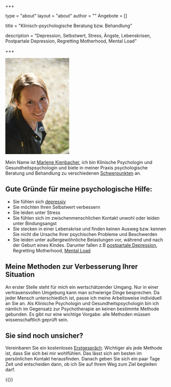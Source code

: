 +++

type = "about"
layout = "about"
author = ""
Angebote = []



title = "Klinisch-psychologische Beratung bzw. Behandlung"

description = "Depression, Selbstwert, Stress, Ängste, Lebenskrisen, Postpartale Depression, Regretting Motherhood, Mental Load"


+++

![Beschreibungstext](/img/MarleneKienbacher.JPG "Marlene Kienbacher")

Mein Name ist [Marlene Kienbacher](/about), ich bin Klinische Psychologin und Gesundheitspsychologin und biete in meiner Praxis psychologische Beratung und Behandlung zu verschiedenen [Schwerpunkten](/angebot) an.




## Gute Gründe für meine psychologische Hilfe:

* Sie fühlen sich [depressiv](/infodepression)
* Sie möchten Ihren Selbstwert verbessern
* Sie leiden unter Stress
* Sie fühlen sich im zwischenmenschlichen Kontakt unwohl oder leiden unter Bindungsangst
* Sie stecken in einer Lebenskrise und finden keinen Ausweg bzw. kennen Sie nicht die Ursache Ihrer psychischen Probleme und Beschwerden
* Sie leiden unter außergewöhnliche Belastungen vor, während und nach der Geburt eines Kindes. Darunter fallen z.B [postpartale Depression](/einzelsettingppd), Regretting Motherhood, [Mental Load](/mentalload)


## Meine Methoden zur Verbesserung Ihrer Situation

An erster Stelle steht für mich ein wertschätzender Umgang. Nur in einer vertrauensvollen Umgebung kann man schwierige Dinge besprechen. Da jeder Mensch unterschiedlich ist, passe ich meine Arbeitsweise individuell an Sie an.
Als Klinische Psychologin und Gesundheitspsychologin bin ich nämlich im Gegensatz zur Psychotherapie an keinen bestimmte Methode gebunden. Es gibt nur eine wichtige Vorgabe: alle Methoden müssen wissenschaftlich geprüft sein.

## Sie sind noch unsicher?

Vereinbaren Sie ein kostenloses [Erstgespräch](/contact). Wichtiger als jede Methode ist, dass Sie sich bei mir wohlfühlen. Das lässt sich am besten im persönlichen Kontakt herausfinden. Danach geben Sie sich ein paar Tage Zeit und entscheiden dann, ob ich Sie auf Ihrem Weg zum Ziel begleiten darf. 


{{<thtml >}}